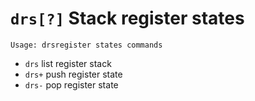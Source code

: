 <!-- TITLE: drs -->

#  `drs[?]` Stack register states


```
Usage: drsregister states commands
```


- `drs` list register stack
- `drs+` push register state
- `drs-` pop register state

<p hidden>drs drs+ drs-</p>